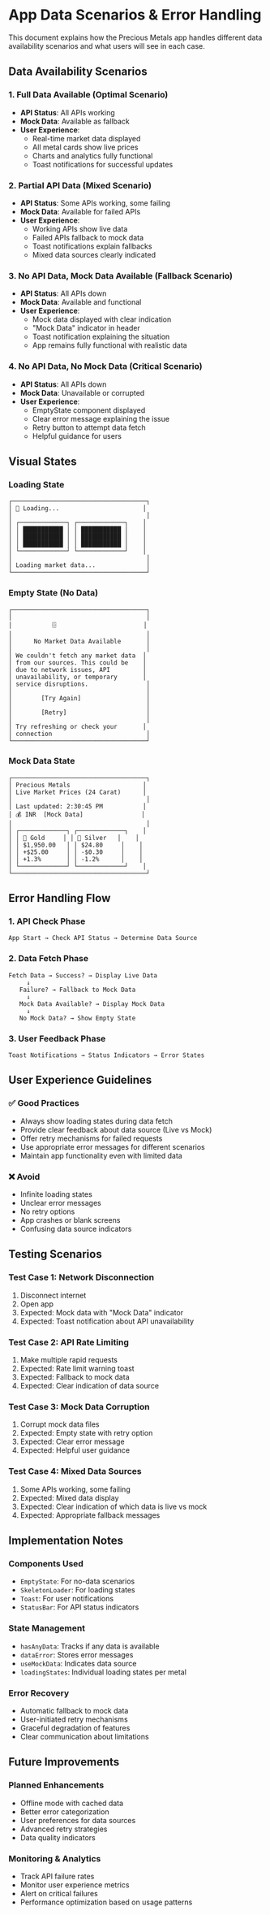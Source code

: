 # App Data Scenarios & Error Handling

This document explains how the Precious Metals app handles different data availability scenarios and what users will see in each case.

## Data Availability Scenarios

### 1. **Full Data Available (Optimal Scenario)**
- **API Status**: All APIs working
- **Mock Data**: Available as fallback
- **User Experience**: 
  - Real-time market data displayed
  - All metal cards show live prices
  - Charts and analytics fully functional
  - Toast notifications for successful updates

### 2. **Partial API Data (Mixed Scenario)**
- **API Status**: Some APIs working, some failing
- **Mock Data**: Available for failed APIs
- **User Experience**:
  - Working APIs show live data
  - Failed APIs fallback to mock data
  - Toast notifications explain fallbacks
  - Mixed data sources clearly indicated

### 3. **No API Data, Mock Data Available (Fallback Scenario)**
- **API Status**: All APIs down
- **Mock Data**: Available and functional
- **User Experience**:
  - Mock data displayed with clear indication
  - "Mock Data" indicator in header
  - Toast notification explaining the situation
  - App remains fully functional with realistic data

### 4. **No API Data, No Mock Data (Critical Scenario)**
- **API Status**: All APIs down
- **Mock Data**: Unavailable or corrupted
- **User Experience**:
  - EmptyState component displayed
  - Clear error message explaining the issue
  - Retry button to attempt data fetch
  - Helpful guidance for users

## Visual States

### Loading State
```
┌─────────────────────────────────────┐
│ 🔄 Loading...                       │
│                                     │
│ ┌─────────────┐ ┌─────────────┐    │
│ │ ███████████ │ │ ███████████ │    │
│ │ ███████████ │ │ ███████████ │    │
│ │ ███████████ │ │ ███████████ │    │
│ └─────────────┘ └─────────────┘    │
│                                     │
│ Loading market data...              │
└─────────────────────────────────────┘
```

### Empty State (No Data)
```
┌─────────────────────────────────────┐
│                                     │
│           🗄️                        │
│                                     │
│      No Market Data Available       │
│                                     │
│ We couldn't fetch any market data  │
│ from our sources. This could be    │
│ due to network issues, API         │
│ unavailability, or temporary       │
│ service disruptions.                │
│                                     │
│        [Try Again]                  │
│                                     │
│        [Retry]                      │
│                                     │
│ Try refreshing or check your       │
│ connection                          │
└─────────────────────────────────────┘
```

### Mock Data State
```
┌─────────────────────────────────────┐
│ Precious Metals                    │
│ Live Market Prices (24 Carat)      │
│                                     │
│ Last updated: 2:30:45 PM           │
│ 💰 INR  [Mock Data]                │
│                                     │
│ ┌─────────────┐ ┌─────────────┐    │
│ │ 🥇 Gold     │ │ 🥈 Silver   │    │
│ │ $1,950.00   │ │ $24.80     │    │
│ │ +$25.00     │ │ -$0.30     │    │
│ │ +1.3%       │ │ -1.2%      │    │
│ └─────────────┘ └─────────────┘    │
└─────────────────────────────────────┘
```

## Error Handling Flow

### 1. **API Check Phase**
```
App Start → Check API Status → Determine Data Source
```

### 2. **Data Fetch Phase**
```
Fetch Data → Success? → Display Live Data
     ↓
   Failure? → Fallback to Mock Data
     ↓
   Mock Data Available? → Display Mock Data
     ↓
   No Mock Data? → Show Empty State
```

### 3. **User Feedback Phase**
```
Toast Notifications → Status Indicators → Error States
```

## User Experience Guidelines

### ✅ **Good Practices**
- Always show loading states during data fetch
- Provide clear feedback about data source (Live vs Mock)
- Offer retry mechanisms for failed requests
- Use appropriate error messages for different scenarios
- Maintain app functionality even with limited data

### ❌ **Avoid**
- Infinite loading states
- Unclear error messages
- No retry options
- App crashes or blank screens
- Confusing data source indicators

## Testing Scenarios

### **Test Case 1: Network Disconnection**
1. Disconnect internet
2. Open app
3. Expected: Mock data with "Mock Data" indicator
4. Expected: Toast notification about API unavailability

### **Test Case 2: API Rate Limiting**
1. Make multiple rapid requests
2. Expected: Rate limit warning toast
3. Expected: Fallback to mock data
4. Expected: Clear indication of data source

### **Test Case 3: Mock Data Corruption**
1. Corrupt mock data files
2. Expected: Empty state with retry option
3. Expected: Clear error message
4. Expected: Helpful user guidance

### **Test Case 4: Mixed Data Sources**
1. Some APIs working, some failing
2. Expected: Mixed data display
3. Expected: Clear indication of which data is live vs mock
4. Expected: Appropriate fallback messages

## Implementation Notes

### **Components Used**
- `EmptyState`: For no-data scenarios
- `SkeletonLoader`: For loading states
- `Toast`: For user notifications
- `StatusBar`: For API status indicators

### **State Management**
- `hasAnyData`: Tracks if any data is available
- `dataError`: Stores error messages
- `useMockData`: Indicates data source
- `loadingStates`: Individual loading states per metal

### **Error Recovery**
- Automatic fallback to mock data
- User-initiated retry mechanisms
- Graceful degradation of features
- Clear communication about limitations

## Future Improvements

### **Planned Enhancements**
- Offline mode with cached data
- Better error categorization
- User preferences for data sources
- Advanced retry strategies
- Data quality indicators

### **Monitoring & Analytics**
- Track API failure rates
- Monitor user experience metrics
- Alert on critical failures
- Performance optimization based on usage patterns
